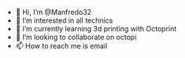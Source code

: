 - 👋 Hi, I’m @Manfredo32
- 👀 I’m interested in all technics
- 🌱 I’m currently learning 3d printing with Octoprint
- 💞️ I’m looking to collaborate on octopi
- 📫 How to reach me is email

<!---
Manfredo32/Manfredo32 is a ✨ special ✨ repository because its `README.md` (this file) appears on your GitHub profile.
You can click the Preview link to take a look at your changes.
--->
